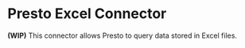 # Presto Excel Connector 

**(WIP)** This connector allows Presto to query data stored in Excel files.

